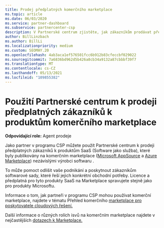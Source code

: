 ```yaml
---
title: Prodej předplatných komerčního marketplace
ms.topic: article
ms.date: 06/03/2020
ms.service: partner-dashboard
ms.subservice: partnercenter-csp
description: V Partnerské centrum zjistěte, jak zákazníkům prodávat předplatná produktů SaaS publikovaných nezávislými výrobci softwaru (ISV) na komerčním marketplace.
author: BillLinzbach
ms.author: BillLi
ms.localizationpriority: medium
ms.custom: SEOMAY.20
ms.openlocfilehash: 4ab3aca1ef576501fcc6b912b83cfeccbf029022
ms.sourcegitcommit: 7a6836bd962d5b426a8cb34a9132a87cbbbf39f7
ms.translationtype: MT
ms.contentlocale: cs-CZ
ms.lasthandoff: 05/13/2021
ms.locfileid: "109855382"
---
```

# <a name="use-partner-center-to-sell-customers-subscriptions-to-commercial-marketplace-products"></a>Použití Partnerské centrum k prodeji předplatných zákazníků k produktům komerčního marketplace

**Odpovídající role:** Agent prodeje

Jako partner v programu CSP můžete použít Partnerské centrum k prodeji předplatných zákazníků k produktům SaaS (Software jako služba), které byly publikovány na komerčním marketplace ([Microsoft AppSource](https://appsource.microsoft.com/) a [Azure Marketplace](https://azuremarketplace.microsoft.com/)) nezávislými výrobci softwaru .

To může pomoct odlišit vaše podnikání a poskytnout zákazníkům softwarové sady, které řeší jejich konkrétní obchodní potřeby. Licence a předplatná pro tyto produkty SaaS na Marketplace spravujete stejně jako pro produkty Microsoftu.

Informace o tom, jak partneři v programu CSP mohou používat komerční marketplace, najdete v tématu Přehled komerčního [marketplace pro poskytovatele cloudových řešení.](csp-commercial-marketplace-overview.md)

Další informace o různých rolích isvů na komerčním marketplace najdete v nejčastějších [dotazech k Marketplace.](/azure/marketplace/marketplace-faq-publisher-guide)
